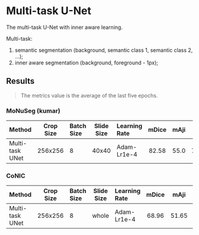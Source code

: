 # Multi-task U-Net

The multi-task U-Net with inner aware learning.

Multi-task:
1. semantic segmentation (background, semantic class 1, semantic class 2, ...);
2. inner aware segmentation (background, foreground - 1px);

## Results

> The metrics value is the average of the last five epochs.

### MoNuSeg (kumar)

| Method          | Crop Size | Batch Size | Slide Size | Learning Rate | mDice | mAji  | mDQ   | mSQ   | mPQ   | imwDice | imwAji | imwDQ | imwSQ | imwPQ | 
| :--             | :--:      | :--        | :--:       | :--           | :--:  | :--:  | :--:  | :--:  | :--:  | :-:     | :--:   | :--:  | :--:  | :--:  | 
| Multi-task UNet | 256x256   | 8          | 40x40      | Adam-Lr1e-4   | 82.58 | 55.0  | 73.91 | 78.91 | 58.33 | 82.36   | 56.29  | 71.51 | 77.69 | 55.68 | 

### CoNIC

| Method          | Crop Size | Batch Size | Slide Size | Learning Rate | mDice | mAji  | mDQ   | mSQ   | mPQ   |
| :--             | :--:      | :--        | :--:       | :--           | :--:  | :--:  | :--:  | :--:  | :--:  |
| Multi-task UNet | 256x256   | 8          | whole      | Adam-Lr1e-4   | 68.96 | 51.65 | 65.74 | 80.77 | 53.47 |

